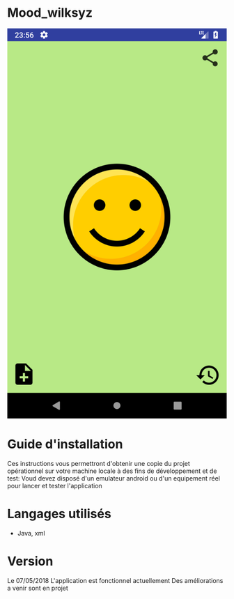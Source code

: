 # Mood_wilksyz
![logo](/images/logo.png)

# Guide d'installation
Ces instructions vous permettront d'obtenir une copie du projet opérationnel sur votre machine locale à des fins de développement et de test:
Voud devez disposé d'un emulateur android ou d'un equipement réel pour lancer et tester l'application

# Langages utilisés
- Java, xml

# Version
Le 07/05/2018
L'application est fonctionnel actuellement
Des améliorations a venir sont en projet
